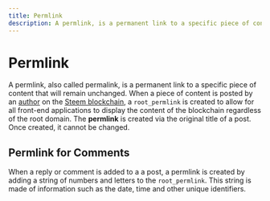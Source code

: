 ```yaml
---
title: Permlink
description: A permlink, is a permanent link to a specific piece of content that will remain unchanged. When a piece of content is posted by an author on the Steem blockchain, a root_permlink is created to allow for all front-end applications to display the content of the blockchain regardless of the root domain.
---
```

# Permlink
A permlink, also called permalink, is a permanent link to a specific piece of content that will remain unchanged. When a piece of content is posted by an [author](/glossary/author.md) on the [Steem blockchain](/glossary/steem-blockchain.md), a `root_permlink` is created to allow for all front-end applications to display the content of the blockchain regardless of the root domain. The **permlink** is created via the original title of a post. Once created, it cannot be changed. 

## Permlink for Comments
When a reply or comment is added to a a post, a permlink is created by adding a string of numbers and letters to the `root_permlink`. This string is made of information such as the date, time and other unique identifiers.